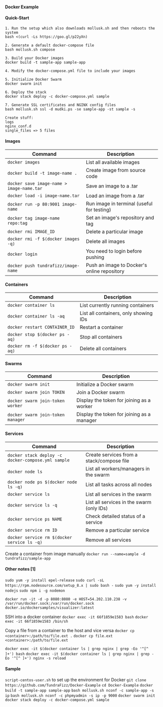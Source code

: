 #### Docker Example

#### Quick-Start

```
1. Run the setup which also downloads mollusk.sh and then reboots the system
bash <(curl -Ls https://goo.gl/p22yXn)

2. Generate a default docker-compose file
bash mollusk.sh compose

3. Build your Docker images
docker build -t sample-app sample-app

4. Modify the docker-compose.yml file to include your images

5. Initialize Docker Swarm
docker swarm init

6. Deploy the stack
docker stack deploy -c docker-compose.yml sample

7. Generate SSL certificates and NGINX config files
bash mollusk.sh ssl -d mudki.ps -se sample-app -st sample -s

Create stuff:
logs
nginx_conf.d
single_files => 5 files
```

#### Images
| Command                                   | Description                                 |
| ----------------------------------------- | ------------------------------------------- |
| `docker images`                           | List all available images                   |
| `docker build -t image-name .`            | Create image from source code               |
| `docker save image-name > image-name.tar` | Save an image to a .tar                     |
| `docker load -i image-name.tar`           | Load an image from a .tar                   |
| `docker run -p 80:9001 image-name`        | Run image in terminal (useful for testing)  |
| `docker tag image-name repo:tag`          | Set an image's repository and tag           |
| `docker rmi IMAGE_ID`                     | Delete a particular image                   |
| `docker rmi -f $(docker images -q)`       | Delete all images                           |
| `docker login`                            | You need to login before pushing            |
| `docker push tundrafizz/image-name`       | Push an image to Docker's online repository |

#### Containers
| Command                         | Description                           |
| ------------------------------- | ------------------------------------- |
| `docker container ls`           | List currently running containers     |
| `docker container ls -aq`       | List all containers, only showing IDs |
| `docker restart CONTAINER_ID`   | Restart a container                   |
| `docker stop $(docker ps -aq)`  | Stop all containers                   |
| `docker rm -f $(docker ps -aq)` | Delete all containers                 |

#### Swarms
| Command                           | Description                                |
| --------------------------------- | ------------------------------------------ |
| `docker swarm init`               | Initialize a Docker swarm                  |
| `docker swarm join TOKEN`         | Join a Docker swarm                        |
| `docker swarm join-token worker`  | Display the token for joining as a worker  |
| `docker swarm join-token manager` | Display the token for joining as a manager |

#### Services
| Command                                             | Description                               |
| --------------------------------------------------- | ----------------------------------------- |
| `docker stack deploy -c docker-compose.yml sample`  | Create services from a stack/compose file |
| `docker node ls`                                    | List all workers/managers in the swarm    |
| `docker node ps $(docker node ls -q)`               | List all tasks across all nodes           |
| `docker service ls`                                 | List all services in the swarm            |
| `docker service ls -q`                              | List all services in the swarm (only IDs) |
| `docker service ps NAME`                            | Check detailed status of a service        |
| `docker service rm ID`                              | Remove a particular service               |
| `docker service rm $(docker service ls -q)`         | Remove all services                       |

Create a container from image manually
`docker run --name=sample -d tundrafizz/sample-app`

#### Other notes [1]

`sudo yum -y install epel-release`
`sudo curl -sL https://rpm.nodesource.com/setup_8.x | sudo bash -`
`sudo yum -y install nodejs`
`sudo npm i -g nodemon`

`docker run -it -d -p 8080:8080 -e HOST=54.202.110.238 -v /var/run/docker.sock:/var/run/docker.sock docker.io/dockersamples/visualizer:latest`

SSH into a docker container
`docker exec -it 66f1859e1583 bash`
`docker exec -it 66f1859e1583 /bin/sh`

Copy a file from a container to the host and vice versa
`docker cp <container>:/path/to/file.ext .`
`docker cp file.ext <container>:/path/to/file.ext`

`docker exec -it $(docker container ls | grep nginx | grep -Eo '^[^ ]+') bash`
`docker exec -it $(docker container ls | grep nginx | grep -Eo '^[^ ]+') nginx -s reload`

#### Sample
`script-centos-user.sh` to set up the environment for Docker
`git clone https://github.com/TundraFizz/Docker-Example`
`cd Docker-Example`
`docker build -t sample-app sample-app`
`bash mollusk.sh nconf -c sample-app -s ip`
`bash mollusk.sh nconf -c phpmyadmin -s ip -p 9000`
`docker swarm init`
`docker stack deploy -c docker-compose.yml sample`
